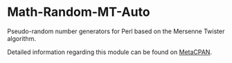 # Math-Random-MT-Auto
Pseudo-random number generators for Perl based on the Mersenne Twister algorithm.

Detailed information regarding this module can be found on [MetaCPAN](https://metacpan.org/pod/Math::Random::MT::Auto).

